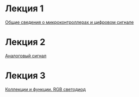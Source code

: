 # Лекция 1

[Общие сведения о микроконтроллерах и цифровом сигнале](https://disk.yandex.ru/i/VBCBGr-A8Sw5lA)

# Лекция 2

[Аналоговый сигнал](https://disk.yandex.ru/i/rGqs4FmU2j9gMg)

# Лекция 3

[Коллекции и функции. RGB светодиод](https://disk.yandex.ru/i/FD_sFeQlgs9TKw)